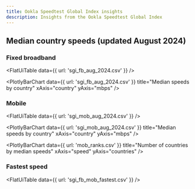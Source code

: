 ```yaml
---
title: Ookla Speedtest Global Index insights
description: Insights from the Ookla Speedtest Global Index
---
```


## Median country speeds (updated August 2024)

### Fixed broadband

<FlatUiTable
  data={{
    url: 'sgi_fb_aug_2024.csv'
  }}
 />

<PlotlyBarChart
  data={{
    url: 'sgi_fb_aug_2024.csv'
  }}
  title="Median speeds by country"
  xAxis="country"
  yAxis="mbps"
/> 

### Mobile

<FlatUiTable
  data={{
    url: 'sgi_mob_aug_2024.csv'
  }}
 />

<PlotlyBarChart
  data={{
    url: 'sgi_mob_aug_2024.csv'
  }}
  title="Median speeds by country"
  xAxis="country"
  yAxis="mbps"
/> 
 
<PlotlyBarChart
  data={{
    url: 'mob_ranks.csv'
  }}
  title="Number of countries by median speeds"
  xAxis="speed"
  yAxis="countries"
/> 

### Fastest speed

<FlatUiTable
  data={{
    url: 'sgi_fb_mob_fastest.csv'
  }}
 /> 
